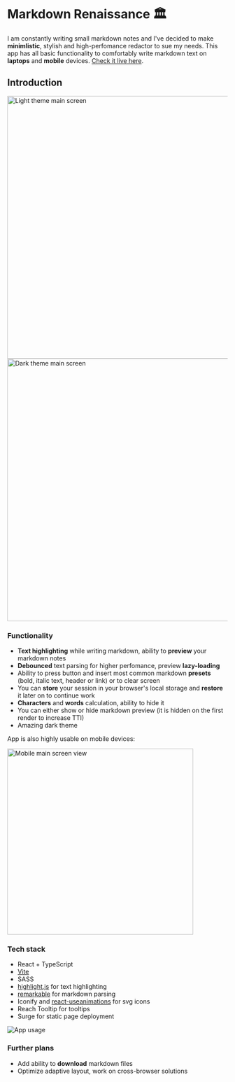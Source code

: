 # Markdown Renaissance 🏛

I am constantly writing small markdown notes and I've decided to make **minimlistic**, stylish and high-perfomance redactor to sue my needs. This app has 
all basic functionality to comfortably write markdown text on **laptops** and **mobile** devices. [Check it live here](http://markdown-renaissance.surge.sh).

## Introduction

<img width="600" alt="Light theme main screen" src="https://user-images.githubusercontent.com/103210607/192010143-bf680e0d-b2a5-416f-b317-12dc2fe8dfce.png">
<img width="600" alt="Dark theme main screen" src="https://user-images.githubusercontent.com/103210607/192010336-52b2e5fe-8273-43de-8917-6c0de37cdc3b.png">

### Functionality

* **Text highlighting** while writing markdown, ability to **preview** your markdown notes
* **Debounced** text parsing for higher perfomance, preview **lazy-loading**
* Ability to press button and insert most common markdown **presets** (bold, italic text, header or link) or to clear screen
* You can **store** your session in your browser's local storage and **restore** it later on to continue work
* **Characters** and **words** calculation, ability to hide it
* You can either show or hide markdown preview (it is hidden on the first render to increase TTI)
* Amazing dark theme

App is also highly usable on mobile devices:

<img width="425" alt="Mobile main screen view" src="https://user-images.githubusercontent.com/103210607/192011973-95ce0eed-b31b-4f74-ad7c-742460920022.png">

### Tech stack

* React + TypeScript
* [Vite](https://vitejs.dev)
* SASS
* [highlight.js](https://highlightjs.org) for text highlighting
* [remarkable](https://www.npmjs.com/package/remarkable) for markdown parsing
* Iconify and [react-useanimations](https://react.useanimations.com) for svg icons
* Reach Tooltip for tooltips
* Surge for static page deployment

![App usage](https://user-images.githubusercontent.com/103210607/192013405-e4e7f067-5718-4d37-99be-da64c4cf49bd.gif)

### Further plans

* Add ability to **download** markdown files
* Optimize adaptive layout, work on cross-browser solutions
